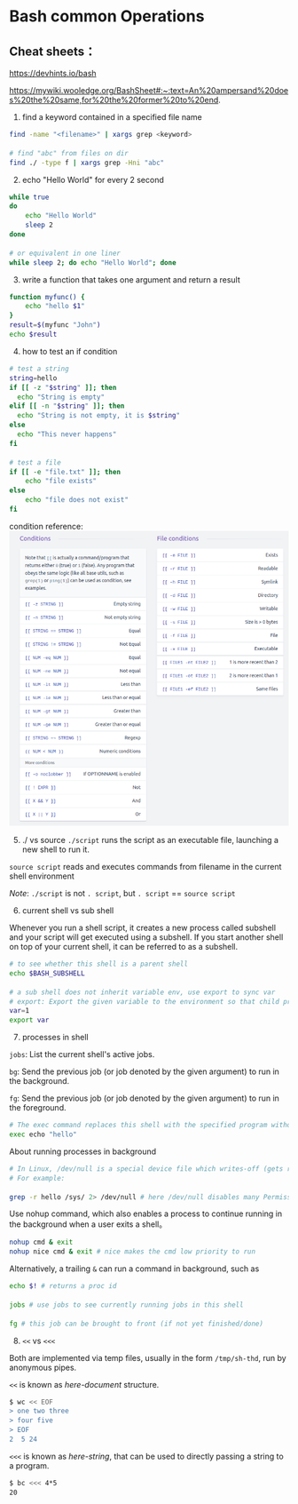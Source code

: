 # Bash common Operations

## Cheat sheets： 

https://devhints.io/bash

https://mywiki.wooledge.org/BashSheet#:~:text=An%20ampersand%20does%20the%20same,for%20the%20former%20to%20end.


1. find a keyword contained in a specified file name

```bash
find -name "<filename>" | xargs grep <keyword>

# find "abc" from files on dir 
find ./ -type f | xargs grep -Hni "abc"
```

2. echo "Hello World" for every 2 second

```bash
while true
do 
    echo "Hello World"
    sleep 2
done

# or equivalent in one liner
while sleep 2; do echo "Hello World"; done
```
3. write a function that takes one argument and return a result

```bash
function myfunc() {
    echo "hello $1"
}
result=$(myfunc "John")
echo $result
```

4. how to test an if condition

```bash
# test a string
string=hello
if [[ -z "$string" ]]; then
  echo "String is empty"
elif [[ -n "$string" ]]; then
  echo "String is not empty, it is $string"
else
  echo "This never happens"
fi

# test a file
if [[ -e "file.txt" ]]; then
    echo "file exists"
else
    echo "file does not exist"
fi
```
condition reference:
![alt text](imgs/bash_conditions.png "bash_conditions")

5. ./ vs source
`./script` runs the script as an executable file, launching a new shell to run it.

`source script` reads and executes commands from filename in the current shell environment

*Note*: `./script` is not `. script`, but `. script` == `source script`

6. current shell vs sub shell

Whenever you run a shell script, it creates a new process called subshell and your script will get executed using a subshell. If you start another shell on top of your current shell, it can be referred to as a subshell.
```bash
# to see whether this shell is a parent shell
echo $BASH_SUBSHELL

# a sub shell does not inherit variable env, use export to sync var
# export: Export the given variable to the environment so that child processes inherit it.
var=1
export var
```

7. processes in shell

`jobs`: List the current shell's active jobs.

`bg`: Send the previous job (or job denoted by the given argument) to run in the background.

`fg`: Send the previous job (or job denoted by the given argument) to run in the foreground.

```bash
# The exec command replaces this shell with the specified program without swapping a new subshell or proces (after execution, the shell exits)
exec echo "hello"
```
About running processes in background
```bash
# In Linux, /dev/null is a special device file which writes-off (gets rid of) all data written to it, in the command above, input is read from, and output is sent to /dev/null.
# For example:

grep -r hello /sys/ 2> /dev/null # here /dev/null disables many Permission denied std err output
```
Use nohup command, which also enables a process to continue running in the background when a user exits a shell。
```bash
nohup cmd & exit
nohup nice cmd & exit # nice makes the cmd low priority to run
```

Alternatively, a trailing `&` can run a command in background, such as
```bash
echo $! # returns a proc id

jobs # use jobs to see currently running jobs in this shell

fg # this job can be brought to front (if not yet finished/done)
```

8. `<<` vs `<<<`

Both are implemented via temp files, usually in the form `/tmp/sh-thd`, run by anonymous pipes.

`<<` is known as *here-document* structure.
```bash
$ wc << EOF
> one two three
> four five
> EOF
2  5 24
```

`<<<` is known as *here-string*, that can be used to directly passing a string to a program.
```bash
$ bc <<< 4*5
20
```